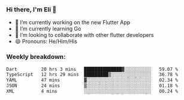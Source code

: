 ### Hi there, I'm Eli 👋
- 🔭 I’m currently working on the new Flutter App
- 🌱 I’m currently learning Go
- 🦄 I’m looking to collaborate with other flutter developers
- 😄 Pronouns: He/Him/His

### Weekly breakdown:
<!--START_SECTION:waka-->

```txt
Dart         20 hrs 3 mins   ██████████████▓░░░░░░░░░░   59.07 %
TypeScript   12 hrs 29 mins  █████████▒░░░░░░░░░░░░░░░   36.78 %
YAML         47 mins         ▓░░░░░░░░░░░░░░░░░░░░░░░░   02.34 %
JSON         24 mins         ▒░░░░░░░░░░░░░░░░░░░░░░░░   01.18 %
XML          4 mins          ░░░░░░░░░░░░░░░░░░░░░░░░░   00.24 %
```

<!--END_SECTION:waka-->
